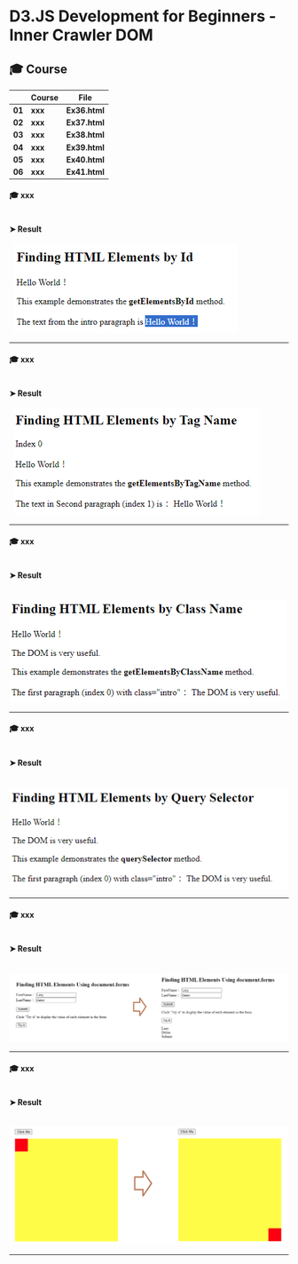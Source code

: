 

# D3.JS Development for Beginners - Inner Crawler DOM

## 🎓 Course

|      |	**Course** |	**File** |
| ---- | ---- | ---- |
| **01**	| **xxx** | **Ex36.html** |
| **02**	| **xxx** | **Ex37.html** |
| **03**	| **xxx** | **Ex38.html** |
| **04**	| **xxx** | **Ex39.html** |
| **05**	| **xxx** | **Ex40.html** |
| **06**	| **xxx** | **Ex41.html** |


#### 🎓 xxx


```Ex36.html

```


#### ➤ Result

&nbsp; <img src="./Images/Ex36 Results.png" alt="Ex36 Results"/>

___




#### 🎓 xxx

```Ex37.html

```


#### ➤ Result

&nbsp; <img src="./Images/Ex37 Results.png" alt="Ex37 Results"/>

___




#### 🎓 xxx

```Ex38.html

```


#### ➤ Result

&nbsp; <img src="./Images/Ex38 Results.png" alt="Ex38 Results"/>

___




#### 🎓 xxx


```Ex39.html

```


#### ➤ Result

&nbsp; <img src="./Images/Ex39 Results.png" alt="Ex39 Results"/>

___




#### 🎓 xxx


```Ex40.html

```



#### ➤ Result

&nbsp; <img src="./Images/Ex40 Results.png" alt="Ex40 Results"/>

___




#### 🎓 xxx


```Ex41.html

```



#### ➤ Result

&nbsp; <img src="./Images/Ex41 Results.png" alt="Ex41 Results"/>

___
